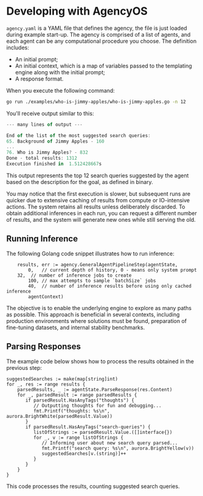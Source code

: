 # Developing with AgencyOS

`agency.yaml` is a YAML file that defines the agency, the file is just loaded during example start-up. The agency is comprised of a list of agents, and each agent can be any computational procedure you choose. The definition includes:

- An initial prompt;
- An initial context, which is a map of variables passed to the templating engine along with the initial prompt;
- A response format.

When you execute the following command:

```bash
go run ./examples/who-is-jimmy-apples/who-is-jimmy-apples.go -n 12
```

You'll receive output similar to this:

```javascript
--- many lines of output ---

End of the list of the most suggested search queries:
65. Background of Jimmy Apples - 160
...
76. Who is Jimmy Apples? - 832
Done - total results: 1312
Execution finished in  1.512428667s
```

This output represents the top 12 search queries suggested by the agent based on the description for the goal, as defined in binary.

You may notice that the first execution is slower, but subsequent runs are quicker due to extensive caching of results from compute or IO-intensive actions. The system retains all results unless deliberately discarded. To obtain additional inferences in each run, you can request a different number of results, and the system will generate new ones while still serving the old.

## Running Inference

The following Golang code snippet illustrates how to run inference:

```golang
	results, err := agency.GeneralAgentPipelineStep(agentState,
		0,   // current depth of history, 0 - means only system prompt
    32,  // number of inference jobs to create
		100, // max attempts to sample `batchSize` jobs
		40,  // number of inference results before using only cached inference
		agentContext)
```

The objective is to enable the underlying engine to explore as many paths as possible. This approach is beneficial in several contexts, including production environments where solutions must be found, preparation of fine-tuning datasets, and internal stability benchmarks.

## Parsing Responses

The example code below shows how to process the results obtained in the previous step:

```golang
suggestedSearches := make(map[string]int)
for _, res := range results {
    parsedResults, _ := agentState.ParseResponse(res.Content)
    for _, parsedResult := range parsedResults {
       if parsedResult.HasAnyTags("thoughts") {
          // Outputting thoughts for fun and debugging...
          fmt.Printf("thoughts: %s\n", aurora.BrightWhite(parsedResult.Value))
       }
       if parsedResult.HasAnyTags("search-queries") {
          listOfStrings := parsedResult.Value.([]interface{})
          for _, v := range listOfStrings {
             // Informing user about new search query parsed...
             fmt.Printf("search query: %s\n", aurora.BrightYellow(v))
             suggestedSearches[v.(string)]++
          }
       }
    }
}
```

This code processes the results, counting suggested search queries.